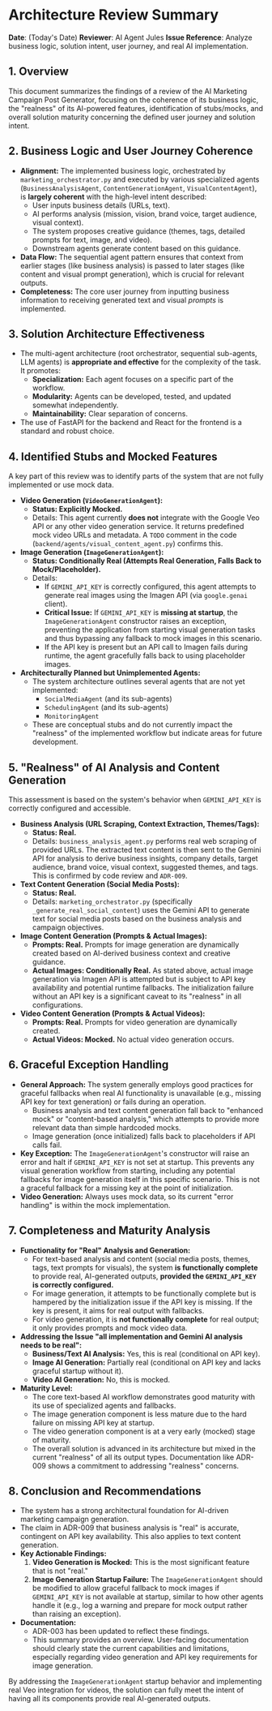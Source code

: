 # Architecture Review Summary

**Date**: (Today's Date)
**Reviewer**: AI Agent Jules
**Issue Reference**: Analyze business logic, solution intent, user journey, and real AI implementation.

## 1. Overview

This document summarizes the findings of a review of the AI Marketing Campaign Post Generator, focusing on the coherence of its business logic, the "realness" of its AI-powered features, identification of stubs/mocks, and overall solution maturity concerning the defined user journey and solution intent.

## 2. Business Logic and User Journey Coherence

*   **Alignment:** The implemented business logic, orchestrated by `marketing_orchestrator.py` and executed by various specialized agents (`BusinessAnalysisAgent`, `ContentGenerationAgent`, `VisualContentAgent`), is **largely coherent** with the high-level intent described:
    *   User inputs business details (URLs, text).
    *   AI performs analysis (mission, vision, brand voice, target audience, visual context).
    *   The system proposes creative guidance (themes, tags, detailed prompts for text, image, and video).
    *   Downstream agents generate content based on this guidance.
*   **Data Flow:** The sequential agent pattern ensures that context from earlier stages (like business analysis) is passed to later stages (like content and visual prompt generation), which is crucial for relevant outputs.
*   **Completeness:** The core user journey from inputting business information to receiving generated text and visual *prompts* is implemented.

## 3. Solution Architecture Effectiveness

*   The multi-agent architecture (root orchestrator, sequential sub-agents, LLM agents) is **appropriate and effective** for the complexity of the task. It promotes:
    *   **Specialization:** Each agent focuses on a specific part of the workflow.
    *   **Modularity:** Agents can be developed, tested, and updated somewhat independently.
    *   **Maintainability:** Clear separation of concerns.
*   The use of FastAPI for the backend and React for the frontend is a standard and robust choice.

## 4. Identified Stubs and Mocked Features

A key part of this review was to identify parts of the system that are not fully implemented or use mock data.

*   **Video Generation (`VideoGenerationAgent`):**
    *   **Status: Explicitly Mocked.**
    *   Details: This agent currently **does not** integrate with the Google Veo API or any other video generation service. It returns predefined mock video URLs and metadata. A `TODO` comment in the code (`backend/agents/visual_content_agent.py`) confirms this.
*   **Image Generation (`ImageGenerationAgent`):**
    *   **Status: Conditionally Real (Attempts Real Generation, Falls Back to Mock/Placeholder).**
    *   Details:
        *   If `GEMINI_API_KEY` is correctly configured, this agent attempts to generate real images using the Imagen API (via `google.genai` client).
        *   **Critical Issue:** If `GEMINI_API_KEY` is **missing at startup**, the `ImageGenerationAgent` constructor raises an exception, preventing the application from starting visual generation tasks and thus bypassing any fallback to mock images in this scenario.
        *   If the API key is present but an API call to Imagen fails during runtime, the agent gracefully falls back to using placeholder images.
*   **Architecturally Planned but Unimplemented Agents:**
    *   The system architecture outlines several agents that are not yet implemented:
        *   `SocialMediaAgent` (and its sub-agents)
        *   `SchedulingAgent` (and its sub-agents)
        *   `MonitoringAgent`
    *   These are conceptual stubs and do not currently impact the "realness" of the implemented workflow but indicate areas for future development.

## 5. "Realness" of AI Analysis and Content Generation

This assessment is based on the system's behavior when `GEMINI_API_KEY` is correctly configured and accessible.

*   **Business Analysis (URL Scraping, Context Extraction, Themes/Tags):**
    *   **Status: Real.**
    *   Details: `business_analysis_agent.py` performs real web scraping of provided URLs. The extracted text content is then sent to the Gemini API for analysis to derive business insights, company details, target audience, brand voice, visual context, suggested themes, and tags. This is confirmed by code review and `ADR-009`.
*   **Text Content Generation (Social Media Posts):**
    *   **Status: Real.**
    *   Details: `marketing_orchestrator.py` (specifically `_generate_real_social_content`) uses the Gemini API to generate text for social media posts based on the business analysis and campaign objectives.
*   **Image Content Generation (Prompts & Actual Images):**
    *   **Prompts: Real.** Prompts for image generation are dynamically created based on AI-derived business context and creative guidance.
    *   **Actual Images: Conditionally Real.** As stated above, actual image generation via Imagen API is attempted but is subject to API key availability and potential runtime fallbacks. The initialization failure without an API key is a significant caveat to its "realness" in all configurations.
*   **Video Content Generation (Prompts & Actual Videos):**
    *   **Prompts: Real.** Prompts for video generation are dynamically created.
    *   **Actual Videos: Mocked.** No actual video generation occurs.

## 6. Graceful Exception Handling

*   **General Approach:** The system generally employs good practices for graceful fallbacks when real AI functionality is unavailable (e.g., missing API key for text generation) or fails during an operation.
    *   Business analysis and text content generation fall back to "enhanced mock" or "content-based analysis," which attempts to provide more relevant data than simple hardcoded mocks.
    *   Image generation (once initialized) falls back to placeholders if API calls fail.
*   **Key Exception:** The `ImageGenerationAgent`'s constructor will raise an error and halt if `GEMINI_API_KEY` is not set at startup. This prevents any visual generation workflow from starting, including any potential fallbacks for image generation itself in this specific scenario. This is not a graceful fallback for a missing key at the point of initialization.
*   **Video Generation:** Always uses mock data, so its current "error handling" is within the mock implementation.

## 7. Completeness and Maturity Analysis

*   **Functionality for "Real" Analysis and Generation:**
    *   For text-based analysis and content (social media posts, themes, tags, text prompts for visuals), the system **is functionally complete** to provide real, AI-generated outputs, **provided the `GEMINI_API_KEY` is correctly configured.**
    *   For image generation, it attempts to be functionally complete but is hampered by the initialization issue if the API key is missing. If the key is present, it aims for real output with fallbacks.
    *   For video generation, it is **not functionally complete** for real output; it only provides prompts and mock video data.
*   **Addressing the Issue "all implementation and Gemini AI analysis needs to be real":**
    *   **Business/Text AI Analysis:** Yes, this is real (conditional on API key).
    *   **Image AI Generation:** Partially real (conditional on API key and lacks graceful startup without it).
    *   **Video AI Generation:** No, this is mocked.
*   **Maturity Level:**
    *   The core text-based AI workflow demonstrates good maturity with its use of specialized agents and fallbacks.
    *   The image generation component is less mature due to the hard failure on missing API key at startup.
    *   The video generation component is at a very early (mocked) stage of maturity.
    *   The overall solution is advanced in its architecture but mixed in the current "realness" of all its output types. Documentation like ADR-009 shows a commitment to addressing "realness" concerns.

## 8. Conclusion and Recommendations

*   The system has a strong architectural foundation for AI-driven marketing campaign generation.
*   The claim in ADR-009 that business analysis is "real" is accurate, contingent on API key availability. This also applies to text content generation.
*   **Key Actionable Findings:**
    1.  **Video Generation is Mocked:** This is the most significant feature that is not "real."
    2.  **Image Generation Startup Failure:** The `ImageGenerationAgent` should be modified to allow graceful fallback to mock images if `GEMINI_API_KEY` is not available at startup, similar to how other agents handle it (e.g., log a warning and prepare for mock output rather than raising an exception).
*   **Documentation:**
    *   ADR-003 has been updated to reflect these findings.
    *   This summary provides an overview. User-facing documentation should clearly state the current capabilities and limitations, especially regarding video generation and API key requirements for image generation.

By addressing the `ImageGenerationAgent` startup behavior and implementing real Veo integration for videos, the solution can fully meet the intent of having all its components provide real AI-generated outputs.
